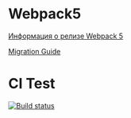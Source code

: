 # Webpack5

[Информация о релизе Webpack 5](https://webpack.js.org/blog/2020-10-10-webpack-5-release/)

[Migration Guide](https://webpack.js.org/migrate/5/)

# CI Test

[![Build status](https://ci.appveyor.com/api/projects/status/vceljv8swikf2wqs?svg=true)](https://ci.appveyor.com/project/Julie-T/env)